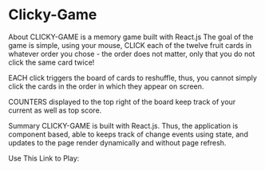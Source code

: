 # Clicky-Game
About CLICKY-GAME is a memory game built with React.js The goal of the game is simple, using your mouse, CLICK each of the twelve fruit cards in whatever order you chose - the order does not matter, only that you do not click the same card twice!

EACH click triggers the board of cards to reshuffle, thus, you cannot simply click the cards in the order in which they appear on screen.

COUNTERS displayed to the top right of the board keep track of your current as well as top score.

Summary CLICKY-GAME is built with React.js. Thus, the application is component based, able to keeps track of change events using state, and updates to the page render dynamically and without page refresh.

Use This Link to Play:
